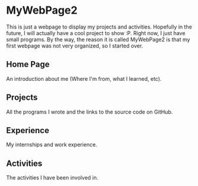 # MyWebPage2

This is just a webpage to display my projects and activities. Hopefully in the future, I will actually have a cool project to show :P. 
Right now, I just have small programs. By the way, the reason it is called MyWebPage2 is that my first webpage was not very organized, so I started over.

## Home Page
An introduction about me (Where I'm from, what I learned, etc).

## Projects
All the programs I wrote and the links to the source code on GitHub.

## Experience
My internships and work experience.

## Activities
The activities I have been involved in.
